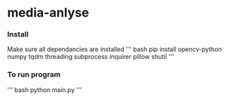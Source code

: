 # media-anlyse
### Install

Make sure all dependancies are installed 
''' bash
pip install opencv-python numpy tqdm threading subprocess inquirer pillow shutil
'''

### To run program 
''' bash
python main.py
'''
